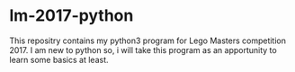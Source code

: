 # lm-2017-python

This repositry contains my python3 program for Lego Masters competition 2017.
I am new to python so, i will take this program as an apportunity to learn some basics at least.
